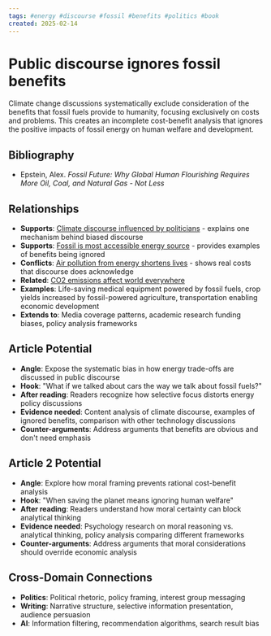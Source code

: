 ```yaml
---
tags: #energy #discourse #fossil #benefits #politics #book
created: 2025-02-14
---
```


# Public discourse ignores fossil benefits

Climate change discussions systematically exclude consideration of the benefits that fossil fuels provide to humanity, focusing exclusively on costs and problems. This creates an incomplete cost-benefit analysis that ignores the positive impacts of fossil energy on human welfare and development.

## Bibliography

- Epstein, Alex. *Fossil Future: Why Global Human Flourishing Requires More Oil, Coal, and Natural Gas - Not Less*

## Relationships
- **Supports**: [Climate discourse influenced by politicians](energy-discourse-political.md) - explains one mechanism behind biased discourse
- **Supports**: [Fossil is most accessible energy source](energy-fossil-accessible.md) - provides examples of benefits being ignored
- **Conflicts**: [Air pollution from energy shortens lives](energy-pollution-health-impact.md) - shows real costs that discourse does acknowledge
- **Related**: [CO2 emissions affect world everywhere](energy-co2-global-impact.md)
- **Examples**: Life-saving medical equipment powered by fossil fuels, crop yields increased by fossil-powered agriculture, transportation enabling economic development
- **Extends to**: Media coverage patterns, academic research funding biases, policy analysis frameworks

## Article Potential
- **Angle**: Expose the systematic bias in how energy trade-offs are discussed in public discourse
- **Hook**: "What if we talked about cars the way we talk about fossil fuels?"
- **After reading**: Readers recognize how selective focus distorts energy policy discussions
- **Evidence needed**: Content analysis of climate discourse, examples of ignored benefits, comparison with other technology discussions
- **Counter-arguments**: Address arguments that benefits are obvious and don't need emphasis

## Article 2 Potential
- **Angle**: Explore how moral framing prevents rational cost-benefit analysis
- **Hook**: "When saving the planet means ignoring human welfare"
- **After reading**: Readers understand how moral certainty can block analytical thinking
- **Evidence needed**: Psychology research on moral reasoning vs. analytical thinking, policy analysis comparing different frameworks
- **Counter-arguments**: Address arguments that moral considerations should override economic analysis

## Cross-Domain Connections
- **Politics**: Political rhetoric, policy framing, interest group messaging
- **Writing**: Narrative structure, selective information presentation, audience persuasion
- **AI**: Information filtering, recommendation algorithms, search result bias